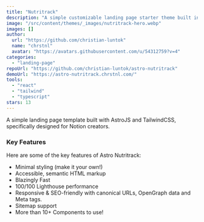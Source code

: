 ```yaml
---
title: "Nutritrack"
description: "A simple customizable landing page starter theme built in AstroJS with TailwindCSS."
image: "/src/content/themes/_images/nutritrack-hero.webp"
images: []
author:
  url: "https://github.com/christian-luntok"
  name: "chrstnl"
  avatar: "https://avatars.githubusercontent.com/u/54312759?v=4"
categories:
  - "landing-page"
repoUrl: "https://github.com/christian-luntok/astro-nutritrack"
demoUrl: "https://astro-nutritrack.chrstnl.com/"
tools:
  - "react"
  - "tailwind"
  - "typescript"
stars: 13
---
```


<p>
A simple landing page template built with AstroJS and TailwindCSS, specifically designed for Notion creators.
</p>
<h3>Key Features</h3>
<p>Here are some of the key features of Astro Nutritrack:</p>
<ul>
  <li>Minimal styling (make it your own!)</li>
  <li>Accessible, semantic HTML markup</li>
  <li>Blazingly Fast</li>
  <li>100/100 Lighthouse performance</li>
  <li>Responsive &amp; SEO-friendly with canonical URLs, OpenGraph data and Meta tags.</li>
  <li>Sitemap support</li>
  <li>More than 10+ Components to use!</li>
</ul>
